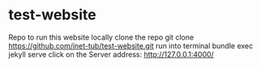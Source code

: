 # test-website
Repo to run this website locally
clone the repo 
git clone https://github.com/inet-tub/test-website.git
run into terminal      bundle exec jekyll serve
click on the Server address: http://127.0.0.1:4000/
